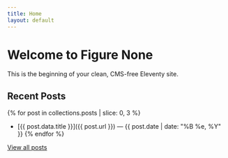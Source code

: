 ```yaml
---
title: Home
layout: default
---
```


# Welcome to Figure None

This is the beginning of your clean, CMS-free Eleventy site.

## Recent Posts

{% for post in collections.posts | slice: 0, 3 %}
- [{{ post.data.title }}]({{ post.url }}) — {{ post.date | date: "%B %e, %Y" }}
{% endfor %}

[View all posts](/posts)